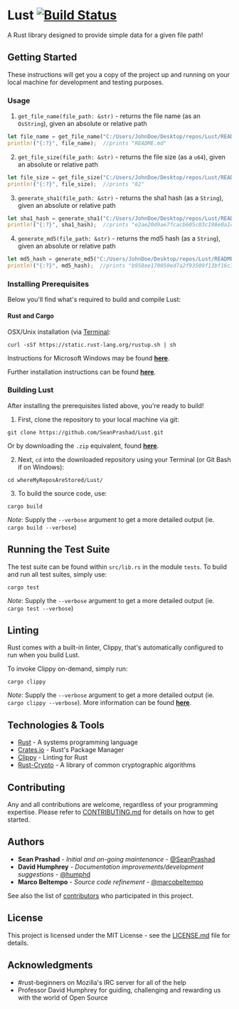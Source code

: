 # Lust [![Build Status](https://travis-ci.org/SeanPrashad/Lust.svg?branch=master)](https://travis-ci.org/SeanPrashad/Lust)

A Rust library designed to provide simple data for a given file path!

## Getting Started

These instructions will get you a copy of the project up and running on your local machine for development and testing purposes.

### Usage

1. `get_file_name(file_path: &str)` - returns the file name (as an `OsString`), given an absolute or relative path

  ```Rust
  let file_name = get_file_name("C:/Users/JohnDoe/Desktop/repos/Lust/README.md");
  println!("{:?}", file_name);  //prints "README.md"
  ```

2. `get_file_size(file_path: &str)` - returns the file size (as a `u64`), given an absolute or relative path

  ```Rust
  let file_size = get_file_size("C:/Users/JohnDoe/Desktop/repos/Lust/README.md");
  println!("{:?}", file_size);  //prints "82"
  ```

3. `generate_sha1(file_path: &str)` - returns the sha1 hash (as a `String`), given an absolute or relative path

  ```Rust
  let sha1_hash = generate_sha1("C:/Users/JohnDoe/Desktop/repos/Lust/README.md");
  println!("{:?}", sha1_hash);  //prints "e2ae20d9ae7fcacb605c03c198e0a1c51d446f50"
  ```

4. `generate_md5(file_path: &str)` - returns the md5 hash (as a `String`), given an absolute or relative path

  ```Rust
  let md5_hash = generate_md5("C:/Users/JohnDoe/Desktop/repos/Lust/README.md");
  println!("{:?}", md5_hash);  //prints "b958ee170050ed7a2f93509f13bf16c3"
  ```

### Installing Prerequisites

Below you'll find what's required to build and compile Lust:

#### Rust and Cargo

OSX/Unix installation (via [Terminal](https://en.wikipedia.org/wiki/Terminal_(macOS)):

```
curl -sSf https://static.rust-lang.org/rustup.sh | sh
```

Instructions for Microsoft Windows may be found **[here](https://github.com/rust-lang/cargo#compiling-from-source)**.

Further installation instructions can be found **[here](http://doc.crates.io/#installing)**.

### Building Lust

After installing the prerequisites listed above, you're ready to build!

1. First, clone the repository to your local machine via git:

  ```
  git clone https://github.com/SeanPrashad/Lust.git
  ```

  Or by downloading the `.zip` equivalent, found **[here](https://github.com/SeanPrashad/Lust/archive/master.zip)**.

2. Next, `cd` into the downloaded repository using your Terminal (or Git Bash if on Windows):

  ```
  cd whereMyReposAreStored/Lust/
  ```

3. To build the source code, use:

  ```
  cargo build
  ```

*Note*: Supply the `--verbose` argument to get a more detailed output (ie. `cargo build --verbose`)

## Running the Test Suite

The test suite can be found within `src/lib.rs` in the module `tests`. To build and run all test suites, simply use:

```
cargo test
```

*Note*: Supply the `--verbose` argument to get a more detailed output (ie. `cargo test --verbose`)

## Linting

Rust comes with a built-in linter, Clippy, that's automatically configured to run when you build Lust.

To invoke Clippy on-demand, simply run:

```
cargo clippy
```

*Note*: Supply the `--verbose` argument to get a more detailed output (ie. `cargo clippy --verbose`). More information can be found **[here](https://github.com/rust-lang-nursery/rust-clippy#usage)**.


## Technologies & Tools

* [Rust](https://www.rust-lang.org/en-US/index.html) - A systems programming language
* [Crates.io](https://crates.io/) - Rust's Package Manager
* [Clippy](https://github.com/rust-lang-nursery/rust-clippy#rust-clippy) - Linting for Rust
* [Rust-Crypto](https://crates.io/crates/rust-crypto) - A library of common cryptographic algorithms

## Contributing

Any and all contributions are welcome, regardless of your programming expertise. Please refer to [CONTRIBUTING.md](CONTRIBUTING.md) for details on how to get started.

## Authors

* **Sean Prashad** - *Initial and on-going maintenance* - [@SeanPrashad](https://github.com/SeanPrashad)
* **David Humphrey** - *Documentation improvements/development suggestions* - [@humphd](https://github.com/humphd)
* **Marco Beltempo** - *Source code refinement* - [@marcobeltempo](https://github.com/marcobeltempo)

See also the list of [contributors](https://github.com/your/project/contributors) who participated in this project.

## License

This project is licensed under the MIT License - see the [LICENSE.md](LICENSE.md) file for details.

## Acknowledgments

* #rust-beginners on Mozilla's IRC server for all of the help
* Professor David Humphrey for guiding, challenging and rewarding us with the world of Open Source
